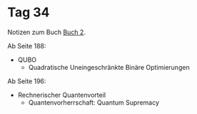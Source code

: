 # Tag 34

Notizen zum Buch [Buch 2](../Buch2.md).

Ab Seite 188:
* QUBO
  - Quadratische Uneingeschränkte Binäre Optimierungen

Ab Seite 196:
* Rechnerischer Quantenvorteil
  - Quantenvorherrschaft: Quantum Supremacy
